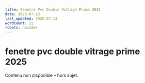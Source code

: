 ```yaml
---
title: Fenetre Pvc Double Vitrage Prime 2025
date: 2025-07-13
last_updated: 2025-07-13
wordcount: 12
robots: noindex
---
```


# fenetre pvc double vitrage prime 2025

Contenu non disponible – hors sujet.
